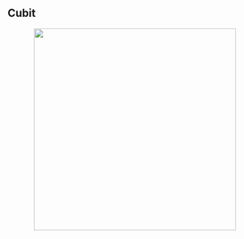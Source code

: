 ## Cubit

<div id="header" align="center">
  <img src="http://sun9-81.userapi.com/eMmQyFy7BFw3JyQ34LALgKnHqYoSf8C-ki5T7g/yvgUc922PBg.jpg" width="400"/>
</div>
